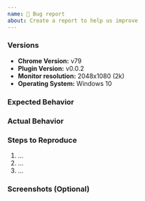 ```yaml
---
name: 🐛 Bug report
about: Create a report to help us improve
---
```


<!-- Please search existing issues to avoid creating duplicates, remember before the title text add tag: [Bug report] -->

### Versions

<!-- Replace or update the values below with your own: -->

- **Chrome Version:** v79
- **Plugin Version:** v0.0.2
- **Monitor resolution:** 2048x1080 (2k)
- **Operating System:** Windows 10


### Expected Behavior

<!-- Please describe below this line the program's expected behavior. -->

### Actual Behavior

<!-- Please describe below this line the program's actual behavior. Please include any stack traces
or log output in the back ticks below. -->

### Steps to Reproduce

<!-- Please describe below this line the steps for reproduce this issue, are numbered below. Include as
much detail as possible. -->

1. ...
2. ...
3. ...

### Screenshots (Optional)

<!-- If the error is graphical in nature it is helpful to provide a screenshot below this line. -->
